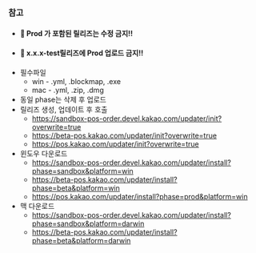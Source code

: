 ### 참고
- #### 🚨 Prod 가 포함된 릴리즈는 수정 금지!!
- #### 🚨 x.x.x-test릴리즈에 Prod 업로드 금지!!
- 필수파일
  - win - .yml, .blockmap, .exe
  - mac - .yml, .zip, .dmg
- 동일 phase는 삭제 후 업로드
- 릴리즈 생성, 업데이트 후 호출
  - https://sandbox-pos-order.devel.kakao.com/updater/init?overwrite=true
  - https://beta-pos.kakao.com/updater/init?overwrite=true
  - https://pos.kakao.com/updater/init?overwrite=true
- 윈도우 다운로드
  - https://sandbox-pos-order.devel.kakao.com/updater/install?phase=sandbox&platform=win
  - https://beta-pos.kakao.com/updater/install?phase=beta&platform=win
  - https://pos.kakao.com/updater/install?phase=prod&platform=win
- 맥 다운로드
  - https://sandbox-pos-order.devel.kakao.com/updater/install?phase=sandbox&platform=darwin
  - https://beta-pos.kakao.com/updater/install?phase=beta&platform=darwin